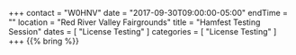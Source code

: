 +++
contact = "W0HNV"
date = "2017-09-30T09:00:00-05:00"
endTime = ""
location = "Red River Valley Fairgrounds"
title = "Hamfest Testing Session"
dates = [ "License Testing" ]
categories = [ "License Testing" ]
+++
{{% bring %}}

